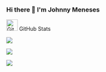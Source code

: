 ### Hi there 👋 I'm Johnny Meneses

<!--
**johnnymeneses/johnnymeneses** is a ✨ _special_ ✨ repository because its `README.md` (this file) appears on your GitHub profile.

Here are some ideas to get you started:

- 🔭 I’m currently working on ...
- 🌱 I’m currently learning Kotlin
- 👯 I’m looking to collaborate on ...
- 🤔 I’m looking for help with ...
- 💬 Ask me about ...
- 📫 How to reach me: ...
- 😄 Pronouns: ...
- ⚡ Fun fact: ...
-->


<img src="https://media.giphy.com/media/8UHRm5oY4k4FDxq5QG/giphy.gif" width="30px" alt="GitHub-Status"/> GitHub Stats

<p align="left"><img src="https://github-readme-stats.vercel.app/api/top-langs/?username=johnnymeneses&layout=compact&theme=radical&lang_count=10" /></p>
<p align="left"><img src="https://github-readme-stats.vercel.app/api?username=johnnymeneses&count_private=true&theme=radical&show_icons=true" /></p>
<p align="left"><img src="https://github-readme-streak-stats.herokuapp.com?user=johnnymeneses&theme=neon-palenight&hide_border=true" /></p>

